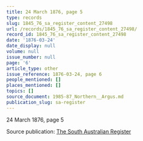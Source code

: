 ```yaml
---
title: 24 March 1876, page 5
type: records
slug: 1845_76_sa_register_content_27498
url: /records/1845_76_sa_register_content_27498/
record_id: 1845_76_sa_register_content_27498
date: '1876-03-24'
date_display: null
volume: null
issue_number: null
page: '6'
article_type: other
issue_reference: 1876-03-24, page 6
people_mentioned: []
places_mentioned: []
topics: []
source_document: 1985-87_Northern__Argus.md
publication_slug: sa-register
---
```


24 March 1876, page 5

Source publication: [The South Australian Register](/publications/sa-register/)
